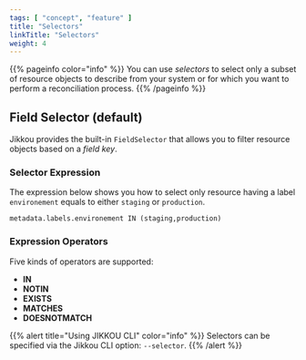 ```yaml
---
tags: [ "concept", "feature" ]
title: "Selectors"
linkTitle: "Selectors"
weight: 4
---
```


{{% pageinfo color="info" %}}
You can use _selectors_ to select only a subset of resource objects to describe from your system or for which you want
to perform a reconciliation process.
{{% /pageinfo %}}

## Field Selector (default)

Jikkou provides the built-in `FieldSelector` that allows you to filter resource objects based on a _field key_.

### Selector Expression

The expression below shows you how to select only resource having a label `environement` equals to either `staging` or `production`.

```
metadata.labels.environement IN (staging,production)
```

### Expression Operators

Five kinds of operators are supported:

* **IN**
* **NOTIN**
* **EXISTS**
* **MATCHES**
* **DOESNOTMATCH**

{{% alert title="Using JIKKOU CLI" color="info" %}}
Selectors can be specified via the Jikkou CLI option: `--selector`.
{{% /alert %}}


